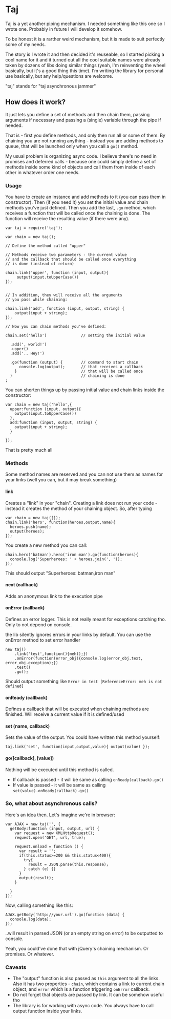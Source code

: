 Taj
===
Taj is a yet another piping mechanism. I needed something like this one so I wrote one.
Probably in future I will develop it somehow.

To be honest it is a rarther weird mechanism, but it is made to suit perfectly some of my needs.

The story is I wrote it and then decided it's reuseable, so I started picking a cool name for it and it turned out all
the cool suitable names were already taken by dozens of libs doing similar things (yeah, I'm reinventing the wheel
basically, but it's a good thing this time). I'm writing the library for personal use basically, but any help/questions
are welcome.

"taj" stands for "taj asynchronous jammer"

How does it work?
---
It just lets you define a set of methods and then chain them, passing arguments if necessary and passing a (single)
variable through the pipe if needed.

That is - first you define methods, and only then run all or some of them. By chaining you are not running anything -
instead you are adding methods to queue, that will be launched only when you call a `go()` method. 

My usual problem is organizing async code. I believe there's no need in promises and deferred calls - because one could
simply define a set of methods inside some kind of objects and call them from inside of each other in whatever order
one needs. 
 
### Usage

You have to create an instance and add methods to it (you can pass them in constructor). Then (if you need it) you set 
the initial value and chain methods you've just defined. Then you add the last, `.go` method, which receives a function
that will be called once the chaining is done. The function will receive the resulting value (if there were any).

    var taj = require('taj');
    
    var chain = new taj();

    // Define the method called "upper"

    // Methods receive two parameters - the current value
    // and the callback that should be called once everything
    // is done (instead of return)

    chain.link('upper', function (input, output){
         output(input.toUpperCase())
    });


    // In addition, they will receive all the arguments
    // you pass while chaining:

    chain.link('add', function (input, output, string) {
        output(input + string);
    });
    
    // Now you can chain methods you've defined:

    chain.set('hello')               // setting the initial value

      .add(', world!')                 
      .upper()
      .add('.. Hey!')

      .go(function (output) {        // command to start chain
          console.log(output);       // that receives a callback
        }                            // that will be called once
      )                              // chaining is done
    ;

You can shorten things up by passing initial value and chain links inside the constructor:

    var chain = new taj('hello',{
      upper:function (input, output){
        output(input.toUpperCase())
      },
      add:function (input, output, string) {
        output(input + string);
      }

    });

That is pretty much all

### Methods

Some method names are reserved and you can not use them as names for your links (well you can, but it may break
something)

#### link

Creates a "link" in your "chain". Creating a link does not run your code - instead it creates the method of your
chaining object. So, after typing

    var chain = new taj([]);
    chain.link('hero', function(heroes,output,name){
      heroes.push(name);
      output(heroes);
    });

You create a new method you can call:

    chain.hero('batman').hero('iron man').go(function(heroes){
      console.log('Superheroes: ' + heroes.join(', '));
    });

This should output "Superheroes: batman,iron man"

#### next (callback)

Adds an anonymous link to the execution pipe

#### onError (callback)

Defines an error logger. This is not really meant for exceptions catching tho. Only to not depend on console.

the lib silently ignores errors in your links by default. You can use the onError method to set error handler

    new taj()
        .link('test',function(){meh();})
        .onError(function(error_obj){console.log(error_obj.text, error_obj.exception);})
        .test()
        .go();

Should output something like `Error in test [ReferenceError: meh is not defined]`

#### onReady (callback)

Defines a callback that will be executed when chaining methods are finished.
Will receive a current value if it is defined/used

#### set (name, callback)

Sets the value of the output. You could have written this method yourself: 

    taj.link('set', function(input,output,value){ output(value) });

#### go([callback], [value])

Nothing will be executed until this method is called. 

- If callback is passed - it will be same as calling `onReady(callback).go()`
- If value is passed - it will be same as calling `set(value).onReady(callback).go()`

### So, what about asynchronous calls?

Here's an idea then. Let's imagine we're in browser:

    var AJAX = new taj('', {
      getBody:function (input, output, url) {
        var request = new XMLHttpRequest();
        request.open('GET', url, true);
    
        request.onload = function () {
          var result = '';
          if(this.status>=200 && this.status<400){
            try{
              result = JSON.parse(this.response);
            } catch (e) {}
          }
          output(result);
        }

      }
    });

Now, calling something like this:
    
    AJAX.getBody('http://your.url').go(function (data) {
      console.log(data);
    });

..will result in parsed JSON (or an empty string on error) to be outputted to console.

Yeah, you could've done that with jQuery's chaining mechanism. Or promises. Or whatever.

### Caveats

 - The "output" function is also passed as `this` argument to all the links. Also it has two properties - `chain`, which contains a link to current chain object, and `error` which is a function triggering `onError` callback.
 - Do not forget that objects are passed by link. It can be somehow useful tho
 - The library is for working with async code. You always have to call output function inside your links.